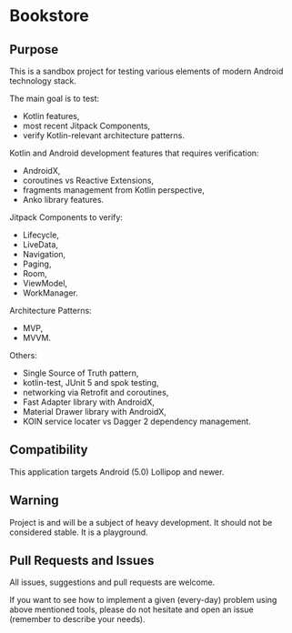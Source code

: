 # Bookstore

## Purpose

This is a sandbox project for testing various elements of modern Android technology stack.

The main goal is to test:

* Kotlin features,
* most recent Jitpack Components,
* verify Kotlin-relevant architecture patterns.

Kotlin and Android development features that requires verification:

* AndroidX,
* coroutines vs Reactive Extensions,
* fragments management from Kotlin perspective,
* Anko library features.

Jitpack Components to verify:

* Lifecycle,
* LiveData,
* Navigation,
* Paging,
* Room,
* ViewModel,
* WorkManager.

Architecture Patterns:

* MVP,
* MVVM.

Others:

* Single Source of Truth pattern,
* kotlin-test, JUnit 5 and spok testing,
* networking via Retrofit and coroutines,
* Fast Adapter library with AndroidX,
* Material Drawer library with AndroidX,
* KOIN service locater vs Dagger 2 dependency management.

## Compatibility

This application targets Android (5.0) Lollipop and newer.

## Warning

Project is and will be a subject of heavy development. It should not be considered stable. It is a playground.

## Pull Requests and Issues

All issues, suggestions and pull requests are welcome.

If you want to see how to implement a given (every-day) problem using above mentioned tools, please do not hesitate and
open an issue (remember to describe your needs).
